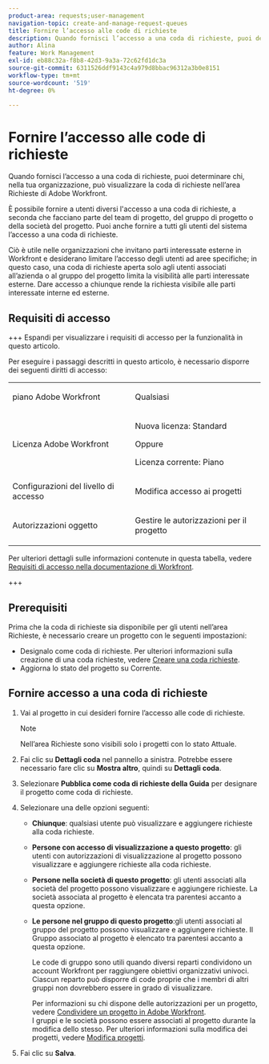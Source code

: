 ```yaml
---
product-area: requests;user-management
navigation-topic: create-and-manage-request-queues
title: Fornire l’accesso alle code di richieste
description: Quando fornisci l’accesso a una coda di richieste, puoi determinare chi, nella tua organizzazione, può visualizzare la coda di richieste nell’area Richieste di Adobe Workfront.
author: Alina
feature: Work Management
exl-id: eb88c32a-f8b8-42d3-9a3a-72c62fd1dc3a
source-git-commit: 6311526ddf9143c4a979d8bbac96312a3b0e8151
workflow-type: tm+mt
source-wordcount: '519'
ht-degree: 0%

---
```


# Fornire l’accesso alle code di richieste

Quando fornisci l’accesso a una coda di richieste, puoi determinare chi, nella tua organizzazione, può visualizzare la coda di richieste nell’area Richieste di Adobe Workfront.

È possibile fornire a utenti diversi l&#39;accesso a una coda di richieste, a seconda che facciano parte del team di progetto, del gruppo di progetto o della società del progetto. Puoi anche fornire a tutti gli utenti del sistema l’accesso a una coda di richieste. 

Ciò è utile nelle organizzazioni che invitano parti interessate esterne in Workfront e desiderano limitare l’accesso degli utenti ad aree specifiche; in questo caso, una coda di richieste aperta solo agli utenti associati all’azienda o al gruppo del progetto limita la visibilità alle parti interessate esterne. Dare accesso a chiunque rende la richiesta visibile alle parti interessate interne ed esterne.

## Requisiti di accesso

+++ Espandi per visualizzare i requisiti di accesso per la funzionalità in questo articolo.

Per eseguire i passaggi descritti in questo articolo, è necessario disporre dei seguenti diritti di accesso:

<table style="table-layout:auto"> 
 <col> 
 <col> 
 <tbody> 
  <tr> 
   <td role="rowheader">piano Adobe Workfront</td> 
   <td> <p>Qualsiasi </p> </td> 
  </tr> 
  <tr> 
   <td role="rowheader">Licenza Adobe Workfront</td> 
   <td> 
   <p>Nuova licenza: Standard </p>
   Oppure
   <p>Licenza corrente: Piano </p> </td> 
  </tr> 
  <tr> 
   <td role="rowheader">Configurazioni del livello di accesso</td> 
   <td> <p>Modifica accesso ai progetti</p> </td> 
  </tr> 
  <tr> 
   <td role="rowheader">Autorizzazioni oggetto</td> 
   <td> <p> Gestire le autorizzazioni per il progetto</p> </td> 
  </tr> 
 </tbody> 
</table>

Per ulteriori dettagli sulle informazioni contenute in questa tabella, vedere [Requisiti di accesso nella documentazione di Workfront](/help/quicksilver/administration-and-setup/add-users/access-levels-and-object-permissions/access-level-requirements-in-documentation.md).

+++

## Prerequisiti

Prima che la coda di richieste sia disponibile per gli utenti nell’area Richieste, è necessario creare un progetto con le seguenti impostazioni:

* Designalo come coda di richieste. Per ulteriori informazioni sulla creazione di una coda richieste, vedere [Creare una coda richieste](../../../manage-work/requests/create-and-manage-request-queues/create-request-queue.md).
* Aggiorna lo stato del progetto su Corrente.

## Fornire accesso a una coda di richieste

1. Vai al progetto in cui desideri fornire l’accesso alle code di richieste.

   >[!NOTE]
   >
   >Nell’area Richieste sono visibili solo i progetti con lo stato Attuale.

1. Fai clic su **Dettagli coda** nel pannello a sinistra. Potrebbe essere necessario fare clic su **Mostra altro**, quindi su **Dettagli coda**.
1. Selezionare **Pubblica come coda di richieste della Guida** per designare il progetto come coda di richieste.
1. Selezionare una delle opzioni seguenti:

   * **Chiunque**: qualsiasi utente può visualizzare e aggiungere richieste alla coda richieste.
   * **Persone con accesso di visualizzazione a questo progetto**: gli utenti con autorizzazioni di visualizzazione al progetto possono visualizzare e aggiungere richieste alla coda richieste. 
   * **Persone nella società di questo progetto**: gli utenti associati alla società del progetto possono visualizzare e aggiungere richieste. La società associata al progetto è elencata tra parentesi accanto a questa opzione. 
   * **Le persone nel gruppo di questo progetto**:gli utenti associati al gruppo del progetto possono visualizzare e aggiungere richieste. Il Gruppo associato al progetto è elencato tra parentesi accanto a questa opzione.

     Le code di gruppo sono utili quando diversi reparti condividono un account Workfront per raggiungere obiettivi organizzativi univoci. Ciascun reparto può disporre di code proprie che i membri di altri gruppi non dovrebbero essere in grado di visualizzare.

     Per informazioni su chi dispone delle autorizzazioni per un progetto, vedere [Condividere un progetto in Adobe Workfront](../../../workfront-basics/grant-and-request-access-to-objects/share-a-project.md).\
     I gruppi e le società possono essere associati al progetto durante la modifica dello stesso. Per ulteriori informazioni sulla modifica dei progetti, vedere [Modifica progetti](../../../manage-work/projects/manage-projects/edit-projects.md).

1. Fai clic su **Salva**.
